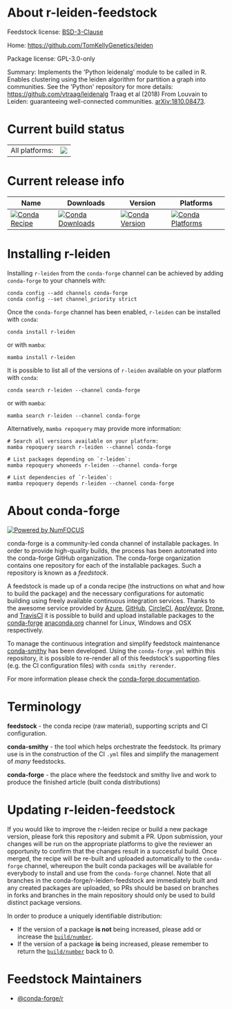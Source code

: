 About r-leiden-feedstock
========================

Feedstock license: [BSD-3-Clause](https://github.com/conda-forge/r-leiden-feedstock/blob/main/LICENSE.txt)

Home: https://github.com/TomKellyGenetics/leiden

Package license: GPL-3.0-only

Summary: Implements the 'Python leidenalg' module to be called in R. Enables clustering using the leiden algorithm for partition a graph into communities. See the 'Python' repository for more details: <https://github.com/vtraag/leidenalg> Traag et al (2018) From Louvain to Leiden: guaranteeing well-connected communities. <arXiv:1810.08473>.

Current build status
====================


<table><tr><td>All platforms:</td>
    <td>
      <a href="https://dev.azure.com/conda-forge/feedstock-builds/_build/latest?definitionId=7515&branchName=main">
        <img src="https://dev.azure.com/conda-forge/feedstock-builds/_apis/build/status/r-leiden-feedstock?branchName=main">
      </a>
    </td>
  </tr>
</table>

Current release info
====================

| Name | Downloads | Version | Platforms |
| --- | --- | --- | --- |
| [![Conda Recipe](https://img.shields.io/badge/recipe-r--leiden-green.svg)](https://anaconda.org/conda-forge/r-leiden) | [![Conda Downloads](https://img.shields.io/conda/dn/conda-forge/r-leiden.svg)](https://anaconda.org/conda-forge/r-leiden) | [![Conda Version](https://img.shields.io/conda/vn/conda-forge/r-leiden.svg)](https://anaconda.org/conda-forge/r-leiden) | [![Conda Platforms](https://img.shields.io/conda/pn/conda-forge/r-leiden.svg)](https://anaconda.org/conda-forge/r-leiden) |

Installing r-leiden
===================

Installing `r-leiden` from the `conda-forge` channel can be achieved by adding `conda-forge` to your channels with:

```
conda config --add channels conda-forge
conda config --set channel_priority strict
```

Once the `conda-forge` channel has been enabled, `r-leiden` can be installed with `conda`:

```
conda install r-leiden
```

or with `mamba`:

```
mamba install r-leiden
```

It is possible to list all of the versions of `r-leiden` available on your platform with `conda`:

```
conda search r-leiden --channel conda-forge
```

or with `mamba`:

```
mamba search r-leiden --channel conda-forge
```

Alternatively, `mamba repoquery` may provide more information:

```
# Search all versions available on your platform:
mamba repoquery search r-leiden --channel conda-forge

# List packages depending on `r-leiden`:
mamba repoquery whoneeds r-leiden --channel conda-forge

# List dependencies of `r-leiden`:
mamba repoquery depends r-leiden --channel conda-forge
```


About conda-forge
=================

[![Powered by
NumFOCUS](https://img.shields.io/badge/powered%20by-NumFOCUS-orange.svg?style=flat&colorA=E1523D&colorB=007D8A)](https://numfocus.org)

conda-forge is a community-led conda channel of installable packages.
In order to provide high-quality builds, the process has been automated into the
conda-forge GitHub organization. The conda-forge organization contains one repository
for each of the installable packages. Such a repository is known as a *feedstock*.

A feedstock is made up of a conda recipe (the instructions on what and how to build
the package) and the necessary configurations for automatic building using freely
available continuous integration services. Thanks to the awesome service provided by
[Azure](https://azure.microsoft.com/en-us/services/devops/), [GitHub](https://github.com/),
[CircleCI](https://circleci.com/), [AppVeyor](https://www.appveyor.com/),
[Drone](https://cloud.drone.io/welcome), and [TravisCI](https://travis-ci.com/)
it is possible to build and upload installable packages to the
[conda-forge](https://anaconda.org/conda-forge) [anaconda.org](https://anaconda.org/)
channel for Linux, Windows and OSX respectively.

To manage the continuous integration and simplify feedstock maintenance
[conda-smithy](https://github.com/conda-forge/conda-smithy) has been developed.
Using the ``conda-forge.yml`` within this repository, it is possible to re-render all of
this feedstock's supporting files (e.g. the CI configuration files) with ``conda smithy rerender``.

For more information please check the [conda-forge documentation](https://conda-forge.org/docs/).

Terminology
===========

**feedstock** - the conda recipe (raw material), supporting scripts and CI configuration.

**conda-smithy** - the tool which helps orchestrate the feedstock.
                   Its primary use is in the construction of the CI ``.yml`` files
                   and simplify the management of *many* feedstocks.

**conda-forge** - the place where the feedstock and smithy live and work to
                  produce the finished article (built conda distributions)


Updating r-leiden-feedstock
===========================

If you would like to improve the r-leiden recipe or build a new
package version, please fork this repository and submit a PR. Upon submission,
your changes will be run on the appropriate platforms to give the reviewer an
opportunity to confirm that the changes result in a successful build. Once
merged, the recipe will be re-built and uploaded automatically to the
`conda-forge` channel, whereupon the built conda packages will be available for
everybody to install and use from the `conda-forge` channel.
Note that all branches in the conda-forge/r-leiden-feedstock are
immediately built and any created packages are uploaded, so PRs should be based
on branches in forks and branches in the main repository should only be used to
build distinct package versions.

In order to produce a uniquely identifiable distribution:
 * If the version of a package **is not** being increased, please add or increase
   the [``build/number``](https://docs.conda.io/projects/conda-build/en/latest/resources/define-metadata.html#build-number-and-string).
 * If the version of a package **is** being increased, please remember to return
   the [``build/number``](https://docs.conda.io/projects/conda-build/en/latest/resources/define-metadata.html#build-number-and-string)
   back to 0.

Feedstock Maintainers
=====================

* [@conda-forge/r](https://github.com/conda-forge/r/)

